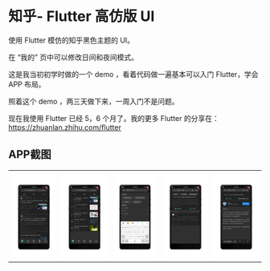 
# 知乎- Flutter 高仿版 UI

使用 Flutter 模仿的知乎黑色主题的 UI。

在 “我的” 页中可以修改日间和夜间模式。

这是我当初初学时做的一个 demo ，看着代码做一遍基本可以入门 Flutter，学会 APP 布局。

照着这个 demo ，两三天做下来，一周入门不是问题。

现在我使用 Flutter 已经 5，6 个月了。我的更多 Flutter 的分享在：https://zhuanlan.zhihu.com/flutter

## APP截图
<table>
  <tr>
    <td><img src="./image/1.png"></td>
    <td><img src="./image/2.png"></td>
    <td><img src="./image/3.png"></td>
    <td><img src="./image/4.png">	</td>
    <td><img src="./image/5.png">	</td>
  </tr>
</table>
